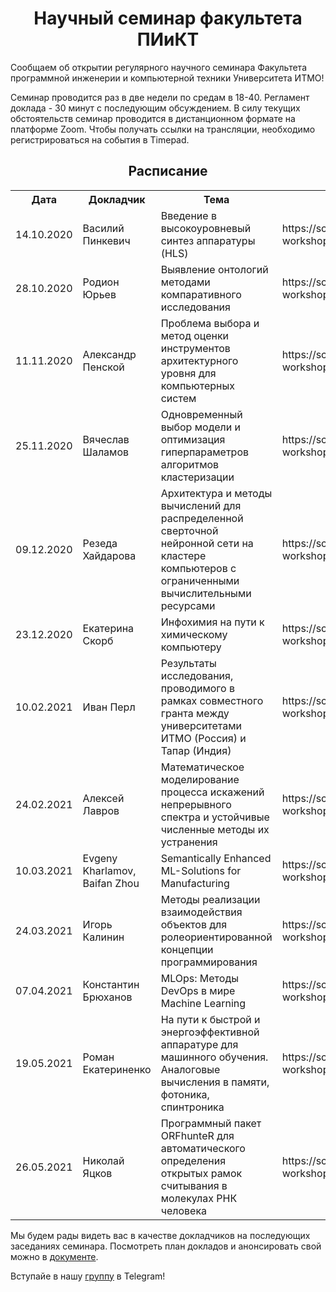 <h1 align="center">Научный семинар факультета ПИиКТ</h1>

<p>Сообщаем об открытии регулярного научного семинара Факультета программной инженерии и компьютерной техники Университета ИТМО!</p>

<p>Семинар проводится раз в две недели по средам в 18-40. Регламент доклада - 30 минут с последующим обсуждением. В силу текущих обстоятельств семинар проводится в дистанционном формате на платформе Zoom. Чтобы получать ссылки на трансляции, необходимо регистрироваться на события в Timepad.</p>

<h2 align="center">Расписание</h2>
<table align="center">
  <tr>
    <th>Дата</th>
    <th>Докладчик</th>
    <th>Тема</th>
    <th>Timepad</th>
    <th>Ссылки</th>
  </tr>
  <tr>
    <td>14.10.2020</td>
    <td>Василий Пинкевич</td>
    <td>Введение в высокоуровневый синтез аппаратуры (HLS)</td>
    <td>https://scs-workshop.timepad.ru/event/1452516/</td>
    <td>
      <a href="https://youtu.be/mbheV9V8AbM">видео</a>, <a href="https://drive.google.com/file/d/161Lj0fVLHgSYLQMaz0Sn_3TaYUGWYvNI/view?usp=sharing">презентация</a>
    </td>
  </tr>
  <tr>
    <td>28.10.2020</td>
    <td>Родион Юрьев</td>
    <td>Выявление онтологий методами компаративного исследования</td>
    <td>https://scs-workshop.timepad.ru/event/1467174/</td>
    <td>
      <a href="https://youtu.be/qPqWD0BVHBE">видео</a>, <a href="https://drive.google.com/file/d/1-TaQNl5usd9eIs3orC0qo9ab__TRqTrD/view?usp=sharing">презентация</a>
    </td>
  </tr>
  <tr>
    <td>11.11.2020</td>
    <td>Александр Пенской</td>
    <td>Проблема выбора и метод оценки инструментов архитектурного уровня для компьютерных систем</td>
    <td>https://scs-workshop.timepad.ru/event/1478781/</td>
    <td>
      <a href="https://youtu.be/Lq4iLHoDjiA">видео</a>,
      <a href="https://drive.google.com/file/d/1yLpI7JebOyZNF6DIuHwS_uQCkiGTxjLa/view?usp=sharing">презентация</a>,
      <a href="https://www.researchgate.net/publication/334487308_The_Selection_Problem_and_Evaluating_Method_for_Architectural_Design_Tools_of_Embedded_Systems">статья</a>,
      <a href="http://fppo.ifmo.ru/?page1=16&page2=52&page_d=1&page_d2=142415">диссертация</a>
    </td>
  </tr>
  <tr>
    <td>25.11.2020</td>
    <td>Вячеслав Шаламов</td>
    <td>Одновременный выбор модели и оптимизация гиперпараметров алгоритмов кластеризации</td>
    <td>https://scs-workshop.timepad.ru/event/1487914/</td>
    <td>
      <a href="https://youtu.be/CHew7Prum9Y">видео</a>,
      <a href="https://drive.google.com/file/d/16vKCGBmFyEcq_J89DTpHSWMV4qqlH6za/view?usp=sharing">презентация</a> 
    </td>
  </tr>
  <tr>
    <td>09.12.2020</td>
    <td>Резеда Хайдарова</td>
    <td>Архитектура и методы вычислений для распределенной сверточной нейронной сети на кластере компьютеров с ограниченными вычислительными ресурсами</td>
    <td>https://scs-workshop.timepad.ru/event/1502946/</td>
    <td>
      <a href="https://youtu.be/TxOt4lZw7sg">видео</a>
    </td>
  </tr>
  <tr>
    <td>23.12.2020</td>
    <td>Екатерина Скорб</td>
    <td>Инфохимия на пути к химическому компьютеру</td>
    <td>https://scs-workshop.timepad.ru/event/1505043/</td>
    <td>
      <a href="https://youtu.be/BJCjH0M0z4Y">видео</a>
    </td>
  </tr>
  <tr>
    <td>10.02.2021</td>
    <td>Иван Перл</td>
    <td>Результаты исследования, проводимого в рамках совместного гранта между университетами ИТМО (Россия) и Тапар (Индия)</td>
    <td>https://scs-workshop.timepad.ru/event/1552131/</td>
    <td>
      <a href="https://youtu.be/QzZn9M35vMw">видео</a>,
      <a href="https://drive.google.com/file/d/1Mblu37R6ye42NLOQdyw3zV4eA8VP38Wc/view?usp=sharing">презентация</a> 
    </td>
  </tr>
  <tr>
    <td>24.02.2021</td>
    <td>Алексей Лавров</td>
    <td>Математическое моделирование процесса искажений 
непрерывного спектра и устойчивые численные методы их устранения</td>
    <td>https://scs-workshop.timepad.ru/event/1562806/</td>
    <td>
      <a href="https://youtu.be/ivO53U6DePY">видео</a>,
      <a href="https://drive.google.com/file/d/1BFzLKpabubPCGnnzRjW-SJlx7-YBfuZM/view?usp=sharing">презентация</a> 
    </td>
  </tr>
  <tr>
    <td>10.03.2021</td>
    <td>Evgeny Kharlamov, Baifan Zhou</td>
    <td>Semantically Enhanced ML-Solutions for Manufacturing</td>
    <td>https://scs-workshop.timepad.ru/event/1578507/</td>
    <td>-</td>
  </tr>
  <tr>
    <td>24.03.2021</td>
    <td>Игорь Калинин</td>
    <td>Методы реализации взаимодействия объектов для ролеориентированной концепции программирования</td>
    <td>https://scs-workshop.timepad.ru/event/1587867/</td>
    <td>
      <a href="https://youtu.be/P8ty3XALaqQ">видео</a>,
      <a href="https://drive.google.com/file/d/1tYPWpp457Ax9yx3lyRvHc2quTYreWv07/view?usp=sharing">презентация</a>
    </td>
  </tr>
  <tr>
    <td>07.04.2021</td>
    <td>Константин Брюханов</td>
    <td>MLOps: Методы DevOps в мире Machine Learning</td>
    <td>https://scs-workshop.timepad.ru/event/1608615/</td>
    <td>
      <a href="https://youtu.be/DdThkbh0VYo">видео</a>,
      <a href="https://drive.google.com/file/d/1l_Tsc4VC-64ZIOBsGkOdrx63hNakMyqZ/view?usp=sharing">презентация</a>
    </td>
  </tr>
  <tr>
    <td>19.05.2021</td>
    <td>Роман Екатериненко</td>
    <td>На пути к быстрой и энергоэффективной аппаратуре для машинного обучения. Аналоговые вычисления в памяти, фотоника, спинтроника </td>
    <td>https://scs-workshop.timepad.ru/event/1631878/</td>
    <td>
      <a href="https://youtu.be/3nMpoJ1UipA">видео</a>,
      <a href="https://drive.google.com/file/d/1q7UYnZUj4Xopvx08OzKUIKCKCHhUGW-8/view?usp=sharing">презентация</a>
    </td>
  </tr>
  <tr>
    <td>26.05.2021</td>
    <td>Николай Яцков</td>
    <td>Программный пакет ORFhunteR для автоматического определения открытых рамок считывания в молекулах РНК человека</td>
    <td>https://scs-workshop.timepad.ru/event/1652145/</td>
    <td>
      <a href="https://youtu.be/3derClpKHfc">видео</a>,
      <a href="https://drive.google.com/file/d/1kGE6OKGrRPrFdrk3k2fAbnxsRgYQFVlV/view?usp=sharing">презентация</a>
    </td>
  </tr>
</table>

<p>Мы будем рады видеть вас в качестве докладчиков на последующих заседаниях семинара. Посмотреть план докладов и анонсировать свой можно в <a href="https://docs.google.com/document/d/1EtvN-66K8svSjhSH4FKasCWWHZsodVAQhUmV19-Q3e0/edit?usp=sharing">документе</a>.</p>

<p>Вступайе в нашу <a href="https://t.me/joinchat/BNW7qBUJEzQ6FeDIFCDPAQ">группу</a> в Telegram!</p>
